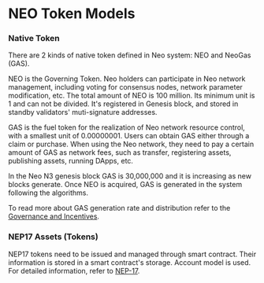 # NEO Token Models

### Native Token

There are 2 kinds of native token defined in Neo system: NEO and NeoGas (GAS).

NEO is the Governing Token. Neo holders can participate in Neo network management, including voting for consensus nodes, network parameter modification, etc. The total amount of NEO is 100 million. Its minimum unit is 1 and can not be divided. It's registered in Genesis block, and stored in standby validators' muti-signature addresses.

GAS is the fuel token for the realization of Neo network resource control, with a smallest unit of 0.00000001. Users can obtain GAS either through a claim or purchase. When using the Neo network, they need to pay a certain amount of GAS as network fees, such as transfer, registering assets, publishing assets, running DApps, etc.

In the Neo N3 genesis block GAS is 30,000,000 and it is increasing as new blocks generate. Once NEO is acquired, GAS is generated in the system following the algorithms. 

To read more about GAS generation rate and distribution refer to the [Governance and Incentives](../../governance.md).


### NEP17 Assets (Tokens)

NEP17 tokens need to be issued and managed through smart contract. Their information is stored in a smart contract's storage. Account model is used. For detailed information, refer to [NEP-17](../../../develop/write/nep17.md).

